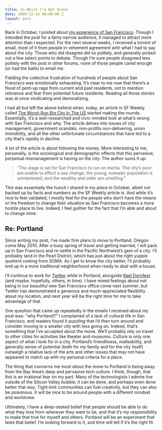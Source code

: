 ```yaml
---
title: In Which I'm Not Alone
date: 2009-12-16 00:00:00 Z
layout: post
---
```


Back in October, I posted about [my experience of San Francisco](http://al3x.net/2009/10/04/so-youre-moving-to-san-francisco.html). Though I intended the post for a fairly narrow audience, it managed to attract more attention than I expected. For the next several weeks, I received a torrent of email, most of it from people in vehement agreement with what I had to say about the city. Those who did disagree did so politely, and generally picked out a few select points to debate. Though I’m sure people disagreed less politely with the post in other forums, none of those people cared enough (or had the balls) to email me.

Fielding the collective frustration of hundreds of people about San Francisco was emotionally exhausting. It’s clear to me now that there’s a flood of pent-up rage from current and past residents, not to mention reticence and fear from potential future residents. Reading all those stories was at once vindicating and demoralizing.

I had all but left the above behind when, today, an article in SF Weekly called [The Worst-Run Big City In The US](http://www.sfweekly.com/2009-12-16/news/the-worst-run-big-city-in-the-u-s) started making the rounds. Essentially, it’s a well-researched and civic-minded look at what’s wrong with San Francisco and why. The article delves into issues of city management, government scandals, non-profits non-delivering, union immobility, and all the other unfortunate circumstances that have led to a city that’s rapidly in decline.

A lot of the article is about following the money. More interesting to me, personally, is the sociological and demographic effects that this pervasive, perpetual mismanagement is having on the city. The author sums it up:

> “The stage is set for San Francisco to run on inertia. The city’s poor are unable to effect a sea change; the young, nomadic population is uninterested; and the wealthy and older are unwilling.”

This was essentially the hunch I shared in my piece in October, albeit not backed up by facts and numbers as the SF Weekly article is. And while it’s nice to feel validated, I mostly feel for the people who don’t have the means or the freedom to change their situation as San Francisco becomes a more hostile place to live. Indeed, I feel guiltier for the fact that I’m able and about to change mine.

Re: Portland
------------

Since writing my post, I’ve made firm plans to move to Portland, Oregon come May 2010. After a busy spring of travel and getting married, I will pack up in San Francisco and re-settle in the Pacific Northwest’s gem of a city. I’ll probably land in the Pearl District, which has just about the right yuppie quotient coming from SOMA. As I get to know the city better, I’ll probably end up in a more traditional neighborhood when ready to deal with a house.

I’ll continue to work for [Twitter](http://twitter.com/) while in Portland, alongside [Rael Dornfest](http://twitter.com/rael) (and maybe, hopefully, others, in time). I have mixed feelings about not being in our beautiful new San Francisco office come next summer, but Twitter has demonstrated a generous and much-appreciated flexibility about my location, and next year will be the right time for me to take advantage of that.

One question that came up repeatedly in the emails I received about my post was: “why Portland?” I complained of a lack of cultural life in San Francisco, and readers found it puzzling that I’d then turn around and consider moving to a smaller city with less going on. Indeed, that’s something that I’ve accepted about the move. We’ll probably rely on travel to other cities for activities like theater and museums. Culture is only one aspect of what I look for in a city. Portland’s friendliness, malleability, and generally sense of potential (both for my family and for the city itself) outweigh a relative lack of the arts and other issues that may not have appeared to match up with my personal criteria for a place.

The thing that concerns me most about the move to Portland is being away from the Bay Area’s deep and pervasive tech culture. I think, though, that this is an irrational fear on my part. Many of the technologists I admire live outside of the Silicon Valley bubble; it can be done, and perhaps even done better that way. Tight-knit communities can fuel creativity, but they can also be poisonous. It will be nice to be around people with a different mindset and worldview.

Ultimately, I have a deep-seated belief that people should be able to do what they love from wherever they want to be, and that it’s my responsibility to make that true for myself and others. Portland will be an experiment that tests that belief. I’m looking forward to it, and time will tell if it’s the right fit.
